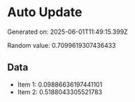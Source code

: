 # Auto Update

Generated on: 2025-06-01T11:49:15.399Z

Random value: 0.7099619307436433

## Data

- Item 1: 0.09886636197441101
- Item 2: 0.5188043305521783